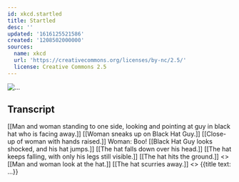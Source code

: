 ```yaml
---
id: xkcd.startled
title: Startled
desc: ''
updated: '1616125521586'
created: '1208502000000'
sources:
  name: xkcd
  url: 'https://creativecommons.org/licenses/by-nc/2.5/'
  license: Creative Commons 2.5
---
```

![...](https://imgs.xkcd.com/comics/startled.png)

## Transcript
[[Man and woman standing to one side, looking and pointing at guy in black hat who is facing away.]]
[[Woman sneaks up on Black Hat Guy.]]
[[Close-up of woman with hands raised.]]
Woman: Boo!
[[Black Hat Guy looks shocked, and his hat jumps.]]
[[The hat falls down over his head.]]
[[The hat keeps falling, with only his legs still visible.]]
[[The hat hits the ground.]]
<<FWUMP>>
[[Man and woman look at the hat.]]
[[The hat scurries away.]]
<<SCOOCH SCOOCH SCOOCH>>
{{title text: ...}}
